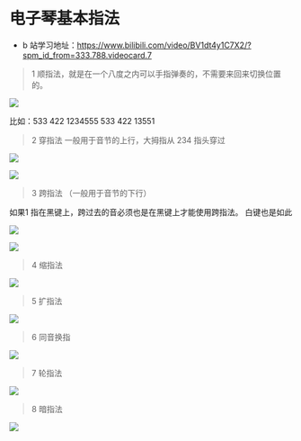 # 电子琴基本指法


* b 站学习地址：https://www.bilibili.com/video/BV1dt4y1C7X2/?spm_id_from=333.788.videocard.7

> 1 顺指法，就是在一个八度之内可以手指弹奏的，不需要来回来切换位置的。

![](assets/030/01/02/01-1607220652541.png)

比如：533 422 1234555 533 422 13551

>  2 穿指法 一般用于音节的上行，大拇指从 234 指头穿过

![](assets/030/01/02/01-1607220548416.png)


![](assets/030/01/02/01-1607220721123.png)


> 3 跨指法 （一般用于音节的下行）

如果1 指在黑键上，跨过去的音必须也是在黑键上才能使用跨指法。
白键也是如此

![](assets/030/01/02/01-1608035965794.png)


![](assets/030/01/02/01-1608036052594.png)


> 4 缩指法


![](assets/030/01/02/01-1608036325513.png)


> 5 扩指法


![](assets/030/01/02/01-1608036464484.png)

> 6 同音换指


![](assets/030/01/02/01-1608036539984.png)


> 7 轮指法

![](assets/030/01/02/01-1608036836623.png)

> 8 暗指法


![](assets/030/01/02/01-1608036818823.png)